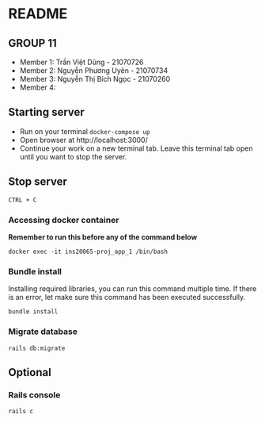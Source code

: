 # README

## GROUP 11

- Member 1: Trần Việt Dũng - 21070726
- Member 2: Nguyễn Phương Uyên - 21070734
- Member 3: Nguyễn Thị Bích Ngọc - 21070260
- Member 4: <add-name>

## Starting server

- Run on your terminal `docker-compose up`
- Open browser at http://localhost:3000/
- Continue your work on a new terminal tab. Leave this terminal tab open until you want to stop the server.

## Stop server

`CTRL + C`

### Accessing docker container
**Remember to run this before any of the command below**

`docker exec -it ins20065-proj_app_1 /bin/bash`

### Bundle install
Installing required libraries, you can run this command multiple time. If there is an error, let make sure this command has been executed successfully.

`bundle install`

### Migrate database

`rails db:migrate`

## Optional

### Rails console

`rails c`
